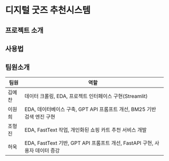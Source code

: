 # 디지털 굿즈 추천시스템

## 프로젝트 소개


## 사용법


## 팀원소개
|팀원|역할|
|-- | ---------------------------------------------|
|김예찬|데이터 크롤링, EDA, 프로젝트 인터페이스 구현(Streamlit)|
|이원희|EDA, 데이터베이스 구축, GPT API 프롬프트 개선, BM25 기반 검색 엔진 구현|
|조형진|EDA, FastText 작업, 개인화된 쇼핑 카트 추천 서비스 개발|
|허욱|EDA, FastText 기반, GPT API 프롬프트 개선, FastAPI 구현, 사용자 데이터 증강|
